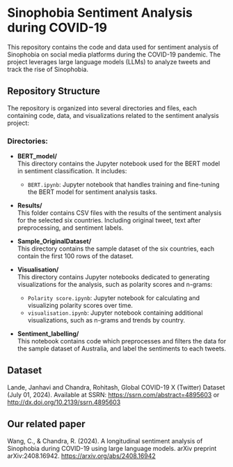 # Sinophobia Sentiment Analysis during COVID-19

This repository contains the code and data used for sentiment analysis of Sinophobia on social media platforms during the COVID-19 pandemic. The project leverages large language models (LLMs) to analyze tweets and track the rise of Sinophobia.

## Repository Structure

The repository is organized into several directories and files, each containing code, data, and visualizations related to the sentiment analysis project:

### Directories:

- **BERT_model/**  
  This directory contains the Jupyter notebook used for the BERT model in sentiment classification. It includes:
  - `BERT.ipynb`: Jupyter notebook that handles training and fine-tuning the BERT model for sentiment analysis tasks.
 
- **Results/**  
  This folder contains CSV files with the results of the sentiment analysis for the selected six countries. Including original tweet, text after preprocessing, and sentiment labels.

- **Sample_OriginalDataset/**  
  This directory contains the sample dataset of the six countries, each contain the first 100 rows of the dataset.

- **Visualisation/**  
  This directory contains Jupyter notebooks dedicated to generating visualizations for the analysis, such as polarity scores and n-grams:
  - `Polarity score.ipynb`: Jupyter notebook for calculating and visualizing polarity scores over time.
  - `visualisation.ipynb`: Jupyter notebook containing additional visualizations, such as n-grams and trends by country.

- **Sentiment_labelling/**  
  This notebook contains code which preprocesses and filters the data for the sample dataset of Australia, and label the sentiments to each tweets.

## Dataset

Lande, Janhavi and Chandra, Rohitash, Global COVID-19 X (Twitter) Dataset (July 01, 2024). Available at SSRN: https://ssrn.com/abstract=4895603 or http://dx.doi.org/10.2139/ssrn.4895603

## Our related paper

Wang, C., & Chandra, R. (2024). A longitudinal sentiment analysis of Sinophobia during COVID-19 using large language models. arXiv preprint arXiv:2408.16942. https://arxiv.org/abs/2408.16942